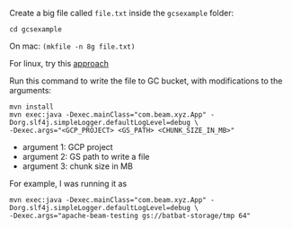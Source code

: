 Create a big file called `file.txt` inside the `gcsexample` folder:

```cd gcsexample```

On mac:
```(mkfile -n 8g file.txt)```

For linux, try this [approach](https://unix.stackexchange.com/questions/269180/how-to-create-a-large-file-in-unix)

Run this command to write the file to GC bucket, with modifications to the arguments:
```
mvn install
mvn exec:java -Dexec.mainClass="com.beam.xyz.App" -Dorg.slf4j.simpleLogger.defaultLogLevel=debug \
-Dexec.args="<GCP_PROJECT> <GS_PATH> <CHUNK_SIZE_IN_MB>"
```

- argument 1: GCP project
- argument 2: GS path to write a file
- argument 3: chunk size in MB

For example, I was running it as

```
mvn exec:java -Dexec.mainClass="com.beam.xyz.App" -Dorg.slf4j.simpleLogger.defaultLogLevel=debug \
-Dexec.args="apache-beam-testing gs://batbat-storage/tmp 64"
```
